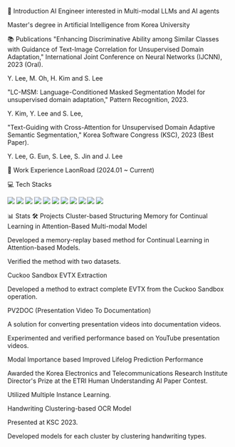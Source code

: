 :mag_right: Introduction
AI Engineer interested in Multi-modal LLMs and AI agents

Master's degree in Artificial Intelligence from Korea University

:books: Publications
"Enhancing Discriminative Ability among Similar Classes with Guidance of Text-Image Correlation for Unsupervised Domain Adaptation," International Joint Conference on Neural Networks (IJCNN), 2023 (Oral).

Y. Lee, M. Oh, H. Kim and S. Lee

"LC-MSM: Language-Conditioned Masked Segmentation Model for unsupervised domain adaptation," Pattern Recognition, 2023.

Y. Kim, Y. Lee and S. Lee,

"Text-Guiding with Cross-Attention for Unsupervised Domain Adaptive Semantic Segmentation," Korea Software Congress (KSC), 2023 (Best Paper).

Y. Lee, G. Eun, S. Lee, S. Jin and J. Lee

:office: Work Experience
LaonRoad (2024.01 ~ Current)

:computer: Tech Stacks
<p align="left">
<img src="https://img.shields.io/badge/Python-3776AB?style=for-the-badge&logo=Python&logoColor=white">
<img src="https://img.shields.io/badge/Pytorch-EE4C2C?style=for-the-badge&logo=pytorch&logoColor=white">
<img src="https://img.shields.io/badge/TensorFlow-FF6F00?style=for-the-badge&logo=tensorflow&logoColor=white">
<img src="https://img.shields.io/badge/scikit--learn-F7931E?style=for-the-badge&logo=scikitlearn&logoColor=white">
<img src="https://img.shields.io/badge/R-276DC3?style=for-the-badge&logo=r&logoColor=white">
<img src="https://img.shields.io/badge/MySQL-4479A1?style=for-the-badge&logo=MySQL&logoColor=white">
<img src="https://img.shields.io/badge/MongoDB-47A248?style=for-the-badge&logo=mongodb&logoColor=white">
<img src="https://img.shields.io/badge/github-181717?style=for-the-badge&logo=github&logoColor=white">
<img src="https://img.shields.io/badge/Docker-2496ED?style=for-the-badge&logo=docker&logoColor=white">
<img src="https://img.shields.io/badge/Flask-000000?style=for-the-badge&logo=flask&logoColor=white">
<img src="https://img.shields.io/badge/fastapi-009688?style=for-the-badge&logo=fastapi&logoColor=white">
</p>

:bar_chart: Stats
:hammer_and_wrench: Projects
Cluster-based Structuring Memory for Continual Learning in Attention-Based Multi-modal Model

Developed a memory-replay based method for Continual Learning in Attention-based Models.

Verified the method with two datasets.

Cuckoo Sandbox EVTX Extraction

Developed a method to extract complete EVTX from the Cuckoo Sandbox operation.

PV2DOC (Presentation Video To Documentation)

A solution for converting presentation videos into documentation videos.

Experimented and verified performance based on YouTube presentation videos.

Modal Importance based Improved Lifelog Prediction Performance

Awarded the Korea Electronics and Telecommunications Research Institute Director's Prize at the ETRI Human Understanding AI Paper Contest.

Utilized Multiple Instance Learning.

Handwriting Clustering-based OCR Model

Presented at KSC 2023.

Developed models for each cluster by clustering handwriting types.
